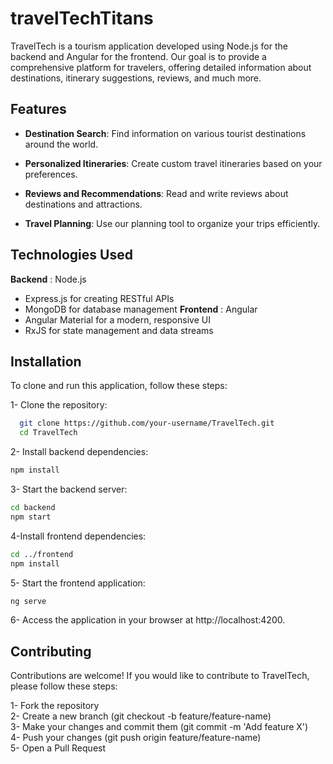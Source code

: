 
# travelTechTitans

TravelTech is a tourism application developed using Node.js for the backend and Angular for the frontend. Our goal is to provide a comprehensive platform for travelers, offering detailed information about destinations, itinerary suggestions, reviews, and much more.


## Features

- **Destination Search**: Find information on various tourist destinations around the world.

- **Personalized Itineraries**: Create custom travel itineraries based on your preferences.

- **Reviews and Recommendations**: Read and write reviews about destinations and attractions.

- **Travel Planning**: Use our planning tool to organize your trips efficiently.



## Technologies Used

**Backend**  : Node.js
   - Express.js for creating RESTful APIs
   - MongoDB for database management
**Frontend** : Angular
   - Angular Material for a modern, responsive UI
   - RxJS for state management and data streams
## Installation

To clone and run this application, follow these steps:

1- Clone the repository:

```bash
  git clone https://github.com/your-username/TravelTech.git
  cd TravelTech
```
2- Install backend dependencies:
```bash
npm install

```
3- Start the backend server:
```bash
cd backend
npm start

```
4-Install frontend dependencies:
```bash
cd ../frontend
npm install

```
5- Start the frontend application:

```bash
ng serve
```
6- Access the application in your browser at http://localhost:4200.
    
## Contributing

Contributions are welcome! If you would like to contribute to TravelTech, please follow these steps:

1- Fork the repository <br>
2- Create a new branch (git checkout -b feature/feature-name)<br>
3- Make your changes and commit them (git commit -m 'Add feature X')<br>
4- Push your changes (git push origin feature/feature-name)<br>
5- Open a Pull Request<br>


